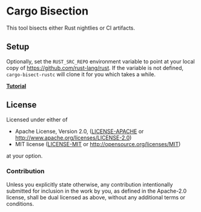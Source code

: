 # Cargo Bisection

This tool bisects either Rust nightlies or CI artifacts.

## Setup

Optionally, set the `RUST_SRC_REPO` environment variable to point at your local copy of 
https://github.com/rust-lang/rust. If the variable is not defined, `cargo-bisect-rustc` will clone 
it for you which takes a while.

[**Tutorial**](TUTORIAL.md)

## License

Licensed under either of

 * Apache License, Version 2.0, ([LICENSE-APACHE](LICENSE-APACHE) or http://www.apache.org/licenses/LICENSE-2.0)
 * MIT license ([LICENSE-MIT](LICENSE-MIT) or http://opensource.org/licenses/MIT)

at your option.

### Contribution

Unless you explicitly state otherwise, any contribution intentionally submitted for inclusion in the
work by you, as defined in the Apache-2.0 license, shall be dual licensed as above, without any
additional terms or conditions.

